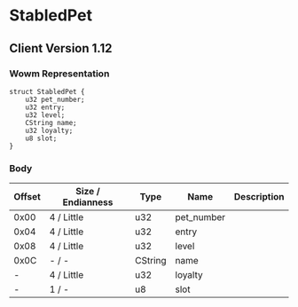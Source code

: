 # StabledPet
## Client Version 1.12

### Wowm Representation
```rust,ignore
struct StabledPet {
    u32 pet_number;
    u32 entry;
    u32 level;
    CString name;
    u32 loyalty;
    u8 slot;
}
```
### Body
| Offset | Size / Endianness | Type | Name | Description |
| ------ | ----------------- | ---- | ---- | ----------- |
| 0x00 | 4 / Little | u32 | pet_number |  |
| 0x04 | 4 / Little | u32 | entry |  |
| 0x08 | 4 / Little | u32 | level |  |
| 0x0C | - / - | CString | name |  |
| - | 4 / Little | u32 | loyalty |  |
| - | 1 / - | u8 | slot |  |
